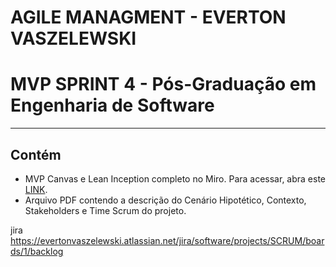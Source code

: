 # AGILE MANAGMENT - EVERTON VASZELEWSKI
# MVP SPRINT 4 - Pós-Graduação em Engenharia de Software

---
## Contém

- MVP Canvas e Lean Inception completo no Miro. Para acessar, abra este [LINK](https://miro.com/app/board/uXjVKcTozKY=/?share_link_id=775719527704).
- Arquivo PDF contendo a descrição do Cenário Hipotético, Contexto, Stakeholders e Time Scrum do projeto.

jira https://evertonvaszelewski.atlassian.net/jira/software/projects/SCRUM/boards/1/backlog
